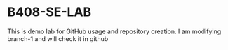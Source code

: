# B408-SE-LAB
This is demo lab for GitHub usage and repository creation. I am modifying branch-1 and will check it in github
